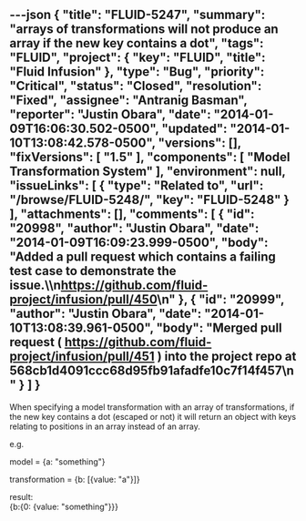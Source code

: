 ---json
{
  "title": "FLUID-5247",
  "summary": "arrays of transformations will not produce an array if the new key contains a dot",
  "tags": "FLUID",
  "project": {
    "key": "FLUID",
    "title": "Fluid Infusion"
  },
  "type": "Bug",
  "priority": "Critical",
  "status": "Closed",
  "resolution": "Fixed",
  "assignee": "Antranig Basman",
  "reporter": "Justin Obara",
  "date": "2014-01-09T16:06:30.502-0500",
  "updated": "2014-01-10T13:08:42.578-0500",
  "versions": [],
  "fixVersions": [
    "1.5"
  ],
  "components": [
    "Model Transformation System"
  ],
  "environment": null,
  "issueLinks": [
    {
      "type": "Related to",
      "url": "/browse/FLUID-5248/",
      "key": "FLUID-5248"
    }
  ],
  "attachments": [],
  "comments": [
    {
      "id": "20998",
      "author": "Justin Obara",
      "date": "2014-01-09T16:09:23.999-0500",
      "body": "Added a pull request which contains a failing test case to demonstrate the issue.\\\n<https://github.com/fluid-project/infusion/pull/450>\n"
    },
    {
      "id": "20999",
      "author": "Justin Obara",
      "date": "2014-01-10T13:08:39.961-0500",
      "body": "Merged pull request ( <https://github.com/fluid-project/infusion/pull/451> ) into the project repo at 568cb1d4091ccc68d95fb91afadfe10c7f14f457\n"
    }
  ]
}
---
When specifying a model transformation with an array of transformations, if the new key contains a dot (escaped or not) it will return an object with keys relating to positions in an array instead of an array.

e.g.

model = {a: "something"}

transformation = {b: \[{value: "a"}]}

result:\
{b:{0: {value: "something"}}}

        